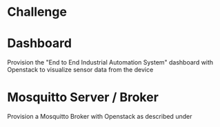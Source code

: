 # Challenge

# Dashboard

Provision the "End to End Industrial Automation System" dashboard with Openstack to visualize sensor data from the device

# Mosquitto Server / Broker

Provision a Mosquitto Broker with Openstack as described under 


